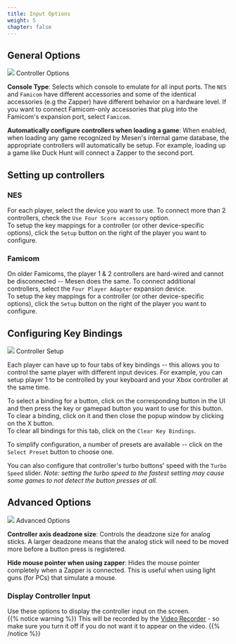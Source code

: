 ```yaml
---
title: Input Options
weight: 5
chapter: false
---
```


## General Options ##

<div class="imgBox"><div>
	<img src="/images/InputOptions_General.png" />
	<span>Controller Options</span>
</div></div>

**Console Type**: Selects which console to emulate for all input ports. The `NES` and `Famicom` have different accessories and some of the identical accessories (e.g the Zapper) have different behavior on a hardware level.  If you want to connect Famicom-only accessories that plug into the Famicom's expansion port, select `Famicom`.

**Automatically configure controllers when loading a game**: When enabled, when loading any game recognized by Mesen's internal game database, the appropriate controllers will automatically be setup.  For example, loading up a game like Duck Hunt will connect a Zapper to the second port.

## Setting up controllers ##

### NES ###

For each player, select the device you want to use.  To connect more than 2 controllers, check the `Use Four Score accessory` option.  
To setup the key mappings for a controller (or other device-specific options), click the `Setup` button on the right of the player you want to configure.

### Famicom ###

On older Famicoms, the player 1 & 2 controllers are hard-wired and cannot be disconnected -- Mesen does the same.  To connect additional controllers, select the `Four Player Adapter` expansion device.  
To setup the key mappings for a controller (or other device-specific options), click the `Setup` button on the right of the player you want to configure.

## Configuring Key Bindings ##

<div class="imgBox"><div>
	<img src="/images/InputOptions_Controller.png" />
	<span>Controller Setup</span>
</div></div>

Each player can have up to four tabs of key bindings -- this allows you to control the same player with different input devices.  For example, you can setup player 1 to be controlled by your keyboard and your Xbox controller at the same time.

To select a binding for a button, click on the corresponding button in the UI and then press the key or gamepad button you want to use for this button.  
To clear a binding, click on it and then close the popup window by clicking on the X button.  
To clear all bindings for this tab, click on the `Clear Key Bindings`.

To simplify configuration, a number of presets are available -- click on the `Select Preset` button to choose one.

You can also configure that controller's turbo buttons' speed with the `Turbo Speed` slider. *Note: setting the turbo speed to the fastest setting may cause some games to not detect the button presses at all.*

## Advanced Options ##

<div class="imgBox"><div>
	<img src="/images/InputOptions_Advanced.png" />
	<span>Advanced Options</span>
</div></div>

**Controller axis deadzone size**: Controls the deadzone size for analog sticks. A larger deadzone means that the analog stick will need to be moved more before a button press is registered.

**Hide mouse pointer when using zapper**: Hides the mouse pointer completely when a Zapper is connected. This is useful when using light guns (for PCs) that simulate a mouse.

### Display Controller Input ###

Use these options to display the controller input on the screen.  
{{% notice warning %}}
This will be recorded by the [Video Recorder](/tools.html#video-recorder) - so make sure you turn it off if you do not want it to appear on the video.
{{% /notice %}}

